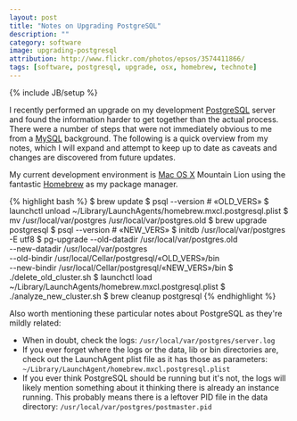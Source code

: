 ```yaml
---
layout: post
title: "Notes on Upgrading PostgreSQL"
description: ""
category: software
image: upgrading-postgresql
attribution: http://www.flickr.com/photos/epsos/3574411866/
tags: [software, postgresql, upgrade, osx, homebrew, technote]
---
```

{% include JB/setup %}

I recently performed an upgrade on my development [PostgreSQL][] server and found the information
harder to get together than the actual process. There were a number of steps that were not
immediately obvious to me from a [MySQL][] background. The following is a quick overview from my
notes, which I will expand and attempt to keep up to date as caveats and changes are discovered from
future updates.

My current development environment is [Mac OS X][] Mountain Lion using the fantastic [Homebrew][] as
my package manager.

[postgresql]: http://www.postgresql.org
[mysql]: http://www.mysql.com
[mac os x]: http://www.apple.com/osx/
[homebrew]: http://mxcl.github.com/homebrew/

{% highlight bash %}
$ brew update
$ psql --version # «OLD_VERS»
$ launchctl unload ~/Library/LaunchAgents/homebrew.mxcl.postgresql.plist
$ mv /usr/local/var/postgres /usr/local/var/postgres.old
$ brew upgrade postgresql
$ psql --version # «NEW_VERS»
$ initdb /usr/local/var/postgres -E utf8
$ pg-upgrade --old-datadir /usr/local/var/postgres.old                 \
             --new-datadir /usr/local/var/postgres                     \
             --old-bindir  /usr/local/Cellar/postgresql/«OLD_VERS»/bin \
             --new-bindir  /usr/local/Cellar/postgresql/«NEW_VERS»/bin
$ ./delete_old_cluster.sh
$ launchctl load ~/Library/LaunchAgents/homebrew.mxcl.postgresql.plist
$ ./analyze_new_cluster.sh
$ brew cleanup postgresql
{% endhighlight %}

Also worth mentioning these particular notes about PostgreSQL as they're mildly related:

* When in doubt, check the logs: `/usr/local/var/postgres/server.log`
* If you ever forget where the logs or the data, lib or bin directories are, check out the
  LaunchAgent plist file as it has those as parameters:
  `~/Library/LaunchAgent/homebrew.mxcl.postgresql.plist`
* If you ever think PostgreSQL should be running but it's not, the logs will likely mention
  something about it thinking there is already an instance running. This probably means there is a
  leftover PID file in the data directory: `/usr/local/var/postgres/postmaster.pid`
